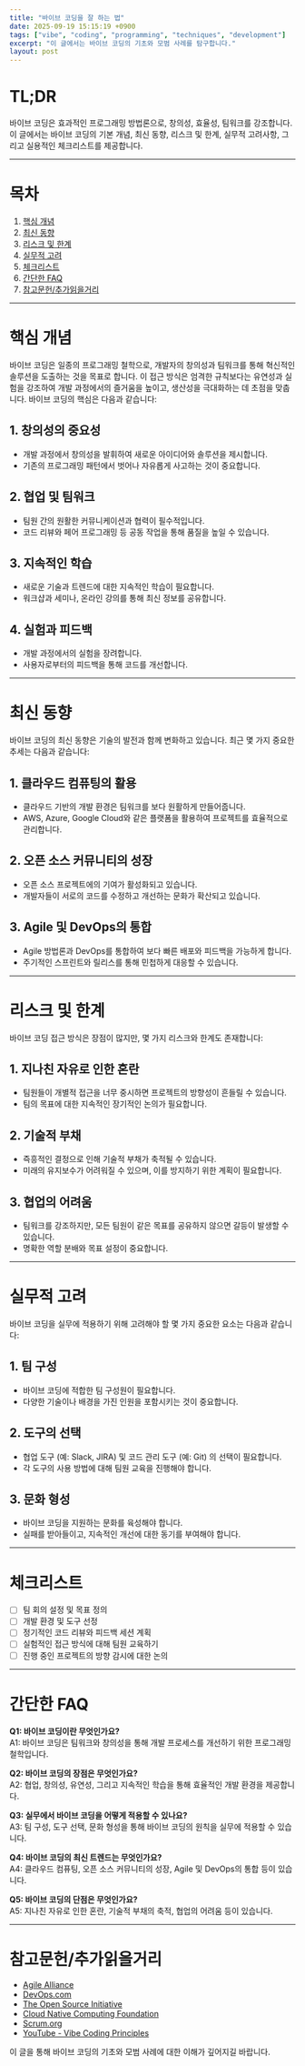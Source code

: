 ```yaml
---
title: "바이브 코딩을 잘 하는 법"
date: 2025-09-19 15:15:19 +0900
tags: ["vibe", "coding", "programming", "techniques", "development"]
excerpt: "이 글에서는 바이브 코딩의 기초와 모범 사례를 탐구합니다."
layout: post
---
```


# TL;DR
바이브 코딩은 효과적인 프로그래밍 방법론으로, 창의성, 효율성, 팀워크를 강조합니다. 이 글에서는 바이브 코딩의 기본 개념, 최신 동향, 리스크 및 한계, 실무적 고려사항, 그리고 실용적인 체크리스트를 제공합니다.

---

# 목차
1. [핵심 개념](#핵심-개념)
2. [최신 동향](#최신-동향)
3. [리스크 및 한계](#리스크-및-한계)
4. [실무적 고려](#실무적-고려)
5. [체크리스트](#체크리스트)
6. [간단한 FAQ](#간단한-faq)
7. [참고문헌/추가읽을거리](#참고문헌추가읽을거리)

---

# 핵심 개념
바이브 코딩은 일종의 프로그래밍 철학으로, 개발자의 창의성과 팀워크를 통해 혁신적인 솔루션을 도출하는 것을 목표로 합니다. 이 접근 방식은 엄격한 규칙보다는 유연성과 실험을 강조하여 개발 과정에서의 즐거움을 높이고, 생산성을 극대화하는 데 초점을 맞춥니다. 바이브 코딩의 핵심은 다음과 같습니다:

## 1. 창의성의 중요성
- 개발 과정에서 창의성을 발휘하여 새로운 아이디어와 솔루션을 제시합니다.
- 기존의 프로그래밍 패턴에서 벗어나 자유롭게 사고하는 것이 중요합니다.

## 2. 협업 및 팀워크
- 팀원 간의 원활한 커뮤니케이션과 협력이 필수적입니다.
- 코드 리뷰와 페어 프로그래밍 등 공동 작업을 통해 품질을 높일 수 있습니다.

## 3. 지속적인 학습
- 새로운 기술과 트렌드에 대한 지속적인 학습이 필요합니다.
- 워크샵과 세미나, 온라인 강의를 통해 최신 정보를 공유합니다.

## 4. 실험과 피드백
- 개발 과정에서의 실험을 장려합니다.
- 사용자로부터의 피드백을 통해 코드를 개선합니다.

---

# 최신 동향
바이브 코딩의 최신 동향은 기술의 발전과 함께 변화하고 있습니다. 최근 몇 가지 중요한 추세는 다음과 같습니다:

## 1. 클라우드 컴퓨팅의 활용
- 클라우드 기반의 개발 환경은 팀워크를 보다 원활하게 만들어줍니다.
- AWS, Azure, Google Cloud와 같은 플랫폼을 활용하여 프로젝트를 효율적으로 관리합니다.

## 2. 오픈 소스 커뮤니티의 성장
- 오픈 소스 프로젝트에의 기여가 활성화되고 있습니다.
- 개발자들이 서로의 코드를 수정하고 개선하는 문화가 확산되고 있습니다.

## 3. Agile 및 DevOps의 통합
- Agile 방법론과 DevOps를 통합하여 보다 빠른 배포와 피드백을 가능하게 합니다.
- 주기적인 스프린트와 릴리스를 통해 민첩하게 대응할 수 있습니다.

---

# 리스크 및 한계
바이브 코딩 접근 방식은 장점이 많지만, 몇 가지 리스크와 한계도 존재합니다:

## 1. 지나친 자유로 인한 혼란
- 팀원들이 개별적 접근을 너무 중시하면 프로젝트의 방향성이 흔들릴 수 있습니다.
- 팀의 목표에 대한 지속적인 장기적인 논의가 필요합니다.

## 2. 기술적 부채
- 즉흥적인 결정으로 인해 기술적 부채가 축적될 수 있습니다.
- 미래의 유지보수가 어려워질 수 있으며, 이를 방지하기 위한 계획이 필요합니다.

## 3. 협업의 어려움
- 팀워크를 강조하지만, 모든 팀원이 같은 목표를 공유하지 않으면 갈등이 발생할 수 있습니다.
- 명확한 역할 분배와 목표 설정이 중요합니다.

---

# 실무적 고려
바이브 코딩을 실무에 적용하기 위해 고려해야 할 몇 가지 중요한 요소는 다음과 같습니다:

## 1. 팀 구성
- 바이브 코딩에 적합한 팀 구성원이 필요합니다.
- 다양한 기술이나 배경을 가진 인원을 포함시키는 것이 중요합니다.

## 2. 도구의 선택
- 협업 도구 (예: Slack, JIRA) 및 코드 관리 도구 (예: Git) 의 선택이 필요합니다.
- 각 도구의 사용 방법에 대해 팀원 교육을 진행해야 합니다.

## 3. 문화 형성
- 바이브 코딩을 지원하는 문화를 육성해야 합니다.
- 실패를 받아들이고, 지속적인 개선에 대한 동기를 부여해야 합니다.

---

# 체크리스트
- [ ] 팀 회의 설정 및 목표 정의
- [ ] 개발 환경 및 도구 선정
- [ ] 정기적인 코드 리뷰와 피드백 세션 계획
- [ ] 실험적인 접근 방식에 대해 팀원 교육하기
- [ ] 진행 중인 프로젝트의 방향 감시에 대한 논의

---

# 간단한 FAQ
**Q1: 바이브 코딩이란 무엇인가요?**  
A1: 바이브 코딩은 팀워크와 창의성을 통해 개발 프로세스를 개선하기 위한 프로그래밍 철학입니다.

**Q2: 바이브 코딩의 장점은 무엇인가요?**  
A2: 협업, 창의성, 유연성, 그리고 지속적인 학습을 통해 효율적인 개발 환경을 제공합니다.

**Q3: 실무에서 바이브 코딩을 어떻게 적용할 수 있나요?**  
A3: 팀 구성, 도구 선택, 문화 형성을 통해 바이브 코딩의 원칙을 실무에 적용할 수 있습니다.

**Q4: 바이브 코딩의 최신 트렌드는 무엇인가요?**  
A4: 클라우드 컴퓨팅, 오픈 소스 커뮤니티의 성장, Agile 및 DevOps의 통합 등이 있습니다.

**Q5: 바이브 코딩의 단점은 무엇인가요?**  
A5: 지나친 자유로 인한 혼란, 기술적 부채의 축적, 협업의 어려움 등이 있습니다.

---

# 참고문헌/추가읽을거리
- [Agile Alliance](https://www.agilealliance.org)  
- [DevOps.com](https://devops.com)  
- [The Open Source Initiative](https://opensource.org)  
- [Cloud Native Computing Foundation](https://www.cncf.io)  
- [Scrum.org](https://www.scrum.org)  
- [YouTube - Vibe Coding Principles](https://www.youtube.com/watch?v=vibe-coding)  

이 글을 통해 바이브 코딩의 기초와 모범 사례에 대한 이해가 깊어지길 바랍니다.
